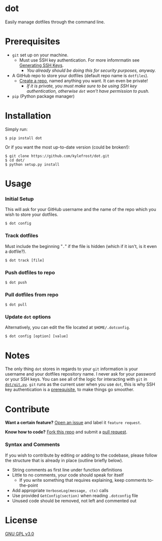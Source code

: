 # dot

Easily manage dotfiles through the command line.

# Prerequisites

- `git` set up on your machine.
    - Must use SSH key authentication. For more infomrmatin see [Generating SSH Keys](https://help.github.com/articles/generating-ssh-keys/).
        - *You already should be doing this for security purposes, anyway.*
- A GitHub repo to store your dotfiles (default repo name is `dotfiles`).
    - [Create a repo](https://github.com/new), named anything you want. It can even be private!
        - *If it is private, you must make sure to be using SSH key authentication, otherwise `dot` won't have permission to push.*
- `pip` (Python package manager)

# Installation

Simply run:

    $ pip install dot
    
Or if you want the most up-to-date version (could be broken!):
    
    $ git clone https://github.com/kylefrost/dot.git
    $ cd dot/
    $ python setup.py install


# Usage

### Initial Setup

This will ask for your GitHub username and the name of the repo which you wish to store your dotfiles.

    $ dot config


### Track dotfiles

Must include the beginning "`.`" if the file is hidden (which if it isn't, is it even a dotfile?).

    $ dot track [file]


### Push dotfiles to repo

    $ dot push

### Pull dotfiles from repo

    $ dot pull

### Update `dot` options

Alternatively, you can edit the file located at `$HOME/.dotconfig`.

    $ dot config [option] [value]


# Notes

The only thing `dot` stores in regards to your `git` information is your username and your dotfiles repository name. I never ask for your password or your SSH keys. You can see all of the logic for interacting with `git` in [`dot/git.py`](dot/git.py). `git` runs as the current user when you use `dot`, this is why SSH key authentication is a [prerequisite](https://github.com/kylefrost/dot#prerequisites), to make things go smoother.

# Contribute

__Want a certain feature?__ [Open an issue](https://github.com/kylefrost/dot/issues) and label it `feature request`.

__Know how to code?__ [Fork this repo](https://github.com/kylefrost/dot/fork) and submit a [pull request](https://github.com/kylefrost/dot/pulls).

### Syntax and Comments

If you wish to contribute by editing or adding to the codebase, please follow the structure that is already in place (outline briefly below).

- String comments as first line under function definitions
- Little to no comments, your code should speak for itself
    - If you write something that requires explaining, keep comments to-the-point
- Add appropriate `VerboseLog(message, ctx)` calls
- Use provided `GetConfig(section)` when reading `.dotconfig` file
- Unused code should be removed, not left and commented out

# License

[GNU GPL v3.0](LICENSE)
